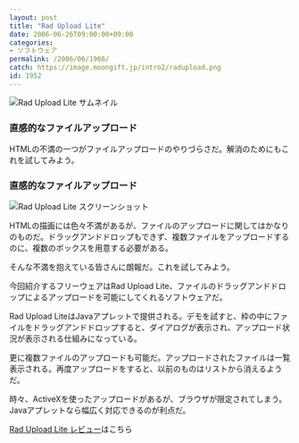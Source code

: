 ```yaml
---
layout: post
title: "Rad Upload Lite"
date: 2006-06-26T09:00:00+09:00
categories:
- ソフトウェア
permalink: /2006/06/1966/
catch: https://image.moongift.jp/intro2/radupload.png
id: 1952
---
```

 ![Rad Upload Lite サムネイル](https://image.moongift.jp/intro2/radupload.t.png "Rad Upload Lite サムネイル")
  

### 直感的なファイルアップロード
  
HTMLの不満の一つがファイルアップロードのやりづらさだ。解消のためにもこれを試してみよう。  
<!--more-->  

### 直感的なファイルアップロード
  

![Rad Upload Lite スクリーンショット](https://image.moongift.jp/intro2/radupload.png "Rad Upload Lite スクリーンショット")

  

HTMLの描画には色々不満があるが、ファイルのアップロードに関してはかなりのものだ。ドラッグアンドドロップもできず、複数ファイルをアップロードするのに、複数のボックスを用意する必要がある。

  

そんな不満を抱えている皆さんに朗報だ。これを試してみよう。

  

今回紹介するフリーウェアはRad Upload Lite、ファイルのドラッグアンドドロップによるアップロードを可能にしてくれるソフトウェアだ。

  

Rad Upload LiteはJavaアプレットで提供される。デモを試すと、枠の中にファイルをドラッグアンドドロップすると、ダイアログが表示され、アップロード状況が表示される仕組みになっている。

  

更に複数ファイルのアップロードも可能だ。アップロードされたファイルは一覧表示される。再度アップロードをすると、以前のものはリストから消えるようだ。

  

時々、ActiveXを使ったアップロードがあるが、ブラウザが限定されてしまう。Javaアプレットなら幅広く対応できるのが利点だ。

  

[Rad Upload Lite レビュー](http://fw.moongift.jp/review/i-1967.html)はこちら

